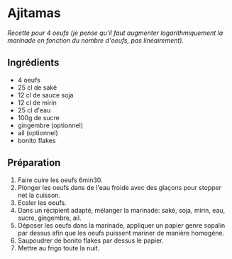 # Ajitamas

*Recette pour 4 oeufs (je pense qu'il faut augmenter logarithmiquement la marinade en fonction du nombre d'oeufs, pas linéairement).*

## Ingrédients

* 4 oeufs
* 25 cl de saké
* 12 cl de sauce soja
* 12 cl de mirin
* 25 cl d'eau
* 100g de sucre
* gingembre (optionnel)
* ail (optionnel)
* bonito flakes

## Préparation

1. Faire cuire les oeufs 6min30.
2. Plonger les oeufs dans de l'eau froide avec des glaçons pour stopper net la cuisson.
3. Ecaler les oeufs.
4. Dans un récipient adapté, mélanger la marinade: saké, soja, mirin, eau, sucre, gingembre, ail.
5. Déposer les oeufs dans la marinade, appliquer un papier genre sopalin par dessus afin que les oeufs puissent mariner de manière homogène.
6. Saupoudrer de bonito flakes par dessus le papier.
7. Mettre au frigo toute la nuit.

